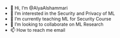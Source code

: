 - 👋 Hi, I’m @AlyaAlshammari
- 👀 I’m interested in the Security and Privacy of ML
- 🌱 I’m currently teaching  ML for Security Course
- 💞️ I’m looking to collaborate on ML Research
- 📫 How to reach me email


<!---
AlyaAlshammari/AlyaAlshammari is a ✨ special ✨ repository because its `README.md` (this file) appears on your GitHub profile.
You can click the Preview link to take a look at your changes.
--->
